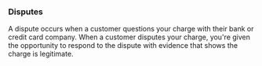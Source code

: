 ### Disputes

A dispute occurs when a customer questions your charge with their bank or credit card company. When a customer disputes your charge, you're given the opportunity to respond to the dispute with evidence that shows the charge is legitimate.
